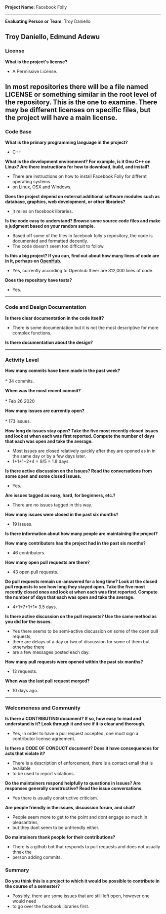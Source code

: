 **Project Name**:
Facebook Folly

---

**Evaluating Person or Team**:
Troy Daniello

Troy Daniello, Edmund Adewu
---


### License

__What is the project's license?__

   * A Permissive License.

In most repositories there will be a file named LICENSE or something similar in
the root level of the repository. This is the one to examine. There may be
different licenses on specific files, but the project will have a main license.
<br>
---

### Code Base


__What is the primary programming language in the project?__
<br>

   * C++

__What is the development environment? For example, is it Gnu C++ on Linux?
Are there instructions for how to download, build, and install?__
<br>

   * There are instructions on how to install Facebook Folly for differnt operating systems 
   * on Linux, OSX and Windows.

__Does the project depend on external additional software modules such as
database,  graphics, web development, or other libraries?__
<br>

   * It relies on facebook libraries.

__Is the code easy to understand? Browse some source code files and make
a judgment based on your random sample.__
<br>

   * Based off some of the files in facebook folly's repository, the code is documented and formatted decently.
   * The code doesn't seem too difficult to follow.

__Is this a big project? If you can, find out about how many lines of code
are in it, perhaps on [OpenHub](https://www.openhub.net/).__
<br>

   * Yes, currently according to Openhub theer are 312,000 lines of code.

__Does the repository have tests?__
<br>

   * Yes. 

---

### Code and Design Documentation
__Is there clear documentation in the code itself?__
<br>

   * There is some documentation but it is not the most descriptive for more complex functions.

__Is there documentation about the design?__
<br>


---


### Activity Level


__How many commits have been made in the past week?__
<br>  
    * 34 commits.

__When was the most recent commit?__
<br>  
    * Feb 26 2020

__How many issues are currently open?__
<br>  
    * 173 issues.

__How long do issues stay open?
Take the five most recently closed issues and look at when each was first reported.
Compute the number of days that each was open and take the average.__
<br> 

   * Most issues are closed relatively quickly after they are opened as in in the same day or by a few days later.
   * 1+1+1+2+4 = 9/5 = 1.8 days

__Is there active discussion on the issues?
Read the conversations from some open and some closed issues.__
<br>

   * Yes.

__Are issues tagged as easy, hard, for beginners, etc.?__
<br>

   * There are no issues tagged in this way.

__How many issues were closed in the past six months?__
<br>

   * 19 issues.

__Is there information about how many people are maintaining the project?__
<br>



__How many contributors has the project had in the past six months?__
<br>

   * 46 contributors.

__How many open pull requests are there?__
<br>

   * 43 open pull requests.

__Do pull requests remain un-answered for a long time?
Look at the closed pull requests to see how long they stayed open.
Take the five most recently closed ones and look at when each was first reported.
Compute the number of days that each was open and take the average.__
<br>

   * 4+1+7+1+1= 3.5 days.

__Is there active discussion on the pull requests?
Use the same method as you did for the issues.__
<br>

   * Yes there seems to be semi-active discussion on some of the open pull requests, 
   * there are delays of a day or two of discussion for some of them but otherwise there 
   * are a few messages posted each day.

__How many pull requests were opened within the past six months?__
<br>

   * 12 requests.

__When was the last  pull request  merged?__
<br>

   * 10 days ago.

---
### Welcomeness and Community

__Is there a CONTRIBUTING document? If so, how easy to read and understand is it?
Look through it and see if it is clear and thorough.__
<br>

   * Yes, in order to have a pull request accepted, one must sign a contributor license agreement.

__Is there a CODE OF CONDUCT document? Does it have consequences for acts that
violate it?__
<br>

   * There is a description of enforcement, there is a contact email that is available 
   * to be used to report violations.

__Do the maintainers respond helpfully to questions in issues?
Are responses generally constructive?
Read the issue conversations.__
<br>

   * Yes there is usually constructive criticism.

__Are people friendly in the issues, discussion forum, and chat?__
<br>

   * People seem more to get to the point and dont engage so much in pleasantries,
   * but they dont seem to be unfriendly either. 

__Do maintainers thank people for their contributions?__
<br>

   * There is a github bot that responds to pull requests and does not usually thnak the 
   * person adding commits.

### Summary
__Do you think  this is a project to which it would be possible to contribute in the
course of a semester?__

   * Possibly, there are some issues that are still left open, however one would need 
   * to go over the facebook libraries first.
